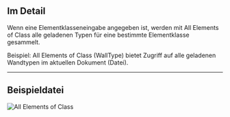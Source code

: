 ## Im Detail
Wenn eine Elementklasseneingabe angegeben ist, werden mit All Elements of Class alle geladenen Typen für eine bestimmte Elementklasse gesammelt.

Beispiel: All Elements of Class (WallType) bietet Zugriff auf alle geladenen Wandtypen im aktuellen Dokument (Datei).
___
## Beispieldatei

![All Elements of Class](./DSRevitNodesUI.ElementsOfType_img.jpg)
